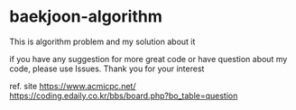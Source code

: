 # baekjoon-algorithm
This is algorithm problem and my solution about it

if you have any suggestion for more great code or have question about my code, please use Issues.
Thank you for your interest

ref. site
https://www.acmicpc.net/
https://coding.edaily.co.kr/bbs/board.php?bo_table=question
